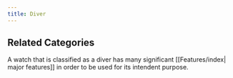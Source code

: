 ```yaml
---
title: Diver
---
```

## Related Categories ##

A watch that is classified as a diver has many significant [[Features/index| major features]] in order to  be used for its intendent purpose.
 
